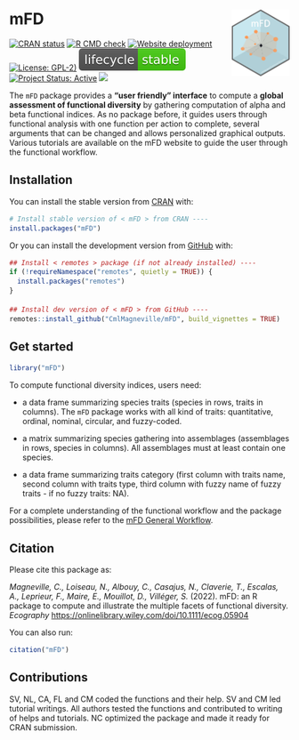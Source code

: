 
# mFD <img src="man/figures/hexasticker_mFD.png" align="right" style="float:right; height:120px;"/>

<!-- badges: start -->

[![CRAN
status](https://www.r-pkg.org/badges/version/mFD)](https://CRAN.R-project.org/package=mFD/)
[![R CMD
check](https://github.com/CmlMagneville/mFD/actions/workflows/R-CMD-check.yaml/badge.svg)](https://github.com/CmlMagneville/mFD/actions/workflows/R-CMD-check.yaml)
[![Website
deployment](https://github.com/CmlMagneville/mFD/actions/workflows/pkgdown.yaml/badge.svg)](https://github.com/CmlMagneville/mFD/actions/workflows/pkgdown.yaml)
[![License:
GPL-2)](https://img.shields.io/badge/License-GPL%202-blue.svg)](https://choosealicense.com/licenses/gpl-2.0/)
[![LifeCycle](man/figures/lifecycle/lifecycle-stable.svg)](https://lifecycle.r-lib.org/articles/stages.html#stable)
[![Project Status:
Active](https://www.repostatus.org/badges/latest/active.svg)](https://www.repostatus.org/#active)
[![](http://cranlogs.r-pkg.org/badges/grand-total/mFD?color=blue)](https://cran.r-project.org/package=mFD)
<!-- badges: end -->

The `mFD` package provides a **“user friendly” interface** to compute a
**global assessment of functional diversity** by gathering computation
of alpha and beta functional indices. As no package before, it guides
users through functional analysis with one function per action to
complete, several arguments that can be changed and allows personalized
graphical outputs. Various tutorials are available on the mFD website to
guide the user through the functional workflow.

## Installation

You can install the stable version from
[CRAN](https://cran.r-project.org/) with:

``` r
# Install stable version of < mFD > from CRAN ----
install.packages("mFD")
```

Or you can install the development version from
[GitHub](https://github.com/) with:

``` r
## Install < remotes > package (if not already installed) ----
if (!requireNamespace("remotes", quietly = TRUE)) {
  install.packages("remotes")
}

## Install dev version of < mFD > from GitHub ----
remotes::install_github("CmlMagneville/mFD", build_vignettes = TRUE)
```

## Get started

``` r
library("mFD")
```

To compute functional diversity indices, users need:

-   a data frame summarizing species traits (species in rows, traits in
    columns). The `mFD` package works with all kind of traits:
    quantitative, ordinal, nominal, circular, and fuzzy-coded.

-   a matrix summarizing species gathering into assemblages (assemblages
    in rows, species in columns). All assemblages must at least contain
    one species.

-   a data frame summarizing traits category (first column with traits
    name, second column with traits type, third column with fuzzy name
    of fuzzy traits - if no fuzzy traits: NA).

For a complete understanding of the functional workflow and the package
possibilities, please refer to the [mFD General
Workflow](https://cmlmagneville.github.io/mFD/articles/mFD_general_workflow.html).

## Citation

Please cite this package as:

*Magneville, C., Loiseau, N., Albouy, C., Casajus, N., Claverie, T.,
Escalas, A., Leprieur, F., Maire, E., Mouillot, D., Villéger, S.*
(2022). mFD: an R package to compute and illustrate the multiple facets
of functional diversity. *Ecography*
<https://onlinelibrary.wiley.com/doi/10.1111/ecog.05904>

You can also run:

``` r
citation("mFD")
```

## Contributions

SV, NL, CA, FL and CM coded the functions and their help. SV and CM led
tutorial writings. All authors tested the functions and contributed to
writing of helps and tutorials. NC optimized the package and made it
ready for CRAN submission.
